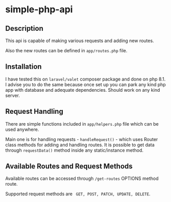 # simple-php-api

## Description

This api is capable of making various requests and adding new routes.

Also the new routes can be defined in ```app/routes.php``` file. 

## Installation

I have tested this on ```laravel/valet``` composer package and done on php 8.1. 
I advise you to do the same because once set up you can park any kind php app with database and adequate dependencies.
Should work on any kind server.

## Request Handling

There are simple functions included in ```app/helpers.php``` file which can be used anywhere.

Main one is for handling requests - ```handleRequest()``` - which uses Router class methods for adding and handling routes.
It is possible to get data through ```requestData()``` method inside any static/instance method.

## Available Routes and Request Methods

Available routes can be accessed through ```/get-routes``` OPTIONS method route.

Supported request methods are ``` GET, POST, PATCH, UPDATE, DELETE```.

